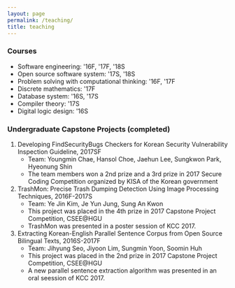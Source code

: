 ```yaml
---
layout: page
permalink: /teaching/
title: teaching
---
```

### Courses ####
* Software engineering: '16F, '17F, '18S
* Open source software system: '17S, '18S
* Problem solving with computational thinking: '16F, '17F
* Discrete mathematics: '17F
* Database system: '16S, '17S
* Compiler theory: '17S
* Digital logic design: '16S

### Undergraduate Capstone Projects (completed) ###
1. Developing FindSecurityBugs Checkers for Korean Security Vulnerability Inspection Guideline, 2017SF
    * Team: Youngmin Chae, Hansol Choe, Jaehun Lee, Sungkwon Park, Hyeonung Shin
    * The team members won a 2nd prize and a 3rd prize in 2017 Secure Coding Competition organized by KISA of the Korean government
1. TrashMon: Precise Trash Dumping Detection Using Image Processing Techniques, 2016F-2017S
    * Team: Ye Jin Kim, Je Yun Jung, Sung An Kwon
    * This project was placed in the 4th prize in 2017 Capstone Project Competition, CSEE@HGU
    * TrashMon was presented in a poster session of KCC 2017.
1. Extracting Korean-English Parallel Sentence Corpus from Open Source Bilingual Texts, 2016S-2017F
    * Team: Jihyung Seo, Jiyoon Lim, Sungmin Yoon, Soomin Huh
    * This project was placed in the 2nd prize in 2017 Capstone Project Competition, CSEE@HGU
    * A new parallel sentence extraction algorithm was presented in an oral seession of KCC 2017.

<!--
For now, this page is assumed to be a static description of your courses. You can convert it to a collection similar to `_projects/` so that you can have a dedicated page for each course.

Organize your courses by years, topics, or universities, however you like!
-->
